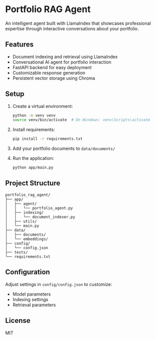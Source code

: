 # Portfolio RAG Agent

An intelligent agent built with LlamaIndex that showcases professional expertise through interactive conversations about your portfolio.

## Features

- Document indexing and retrieval using LlamaIndex
- Conversational AI agent for portfolio interaction
- FastAPI backend for easy deployment
- Customizable response generation
- Persistent vector storage using Chroma

## Setup

1. Create a virtual environment:
   ```bash
   python -m venv venv
   source venv/bin/activate  # On Windows: venv\Scripts\activate
   ```

2. Install requirements:
   ```bash
   pip install -r requirements.txt
   ```

3. Add your portfolio documents to `data/documents/`

4. Run the application:
   ```bash
   python app/main.py
   ```

## Project Structure

```
portfolio_rag_agent/
├── app/
│   ├── agent/
│   │   └── portfolio_agent.py
│   ├── indexing/
│   │   └── document_indexer.py
│   ├── utils/
│   └── main.py
├── data/
│   ├── documents/
│   └── embeddings/
├── config/
│   └── config.json
├── tests/
└── requirements.txt
```

## Configuration

Adjust settings in `config/config.json` to customize:
- Model parameters
- Indexing settings
- Retrieval parameters

## License

MIT
